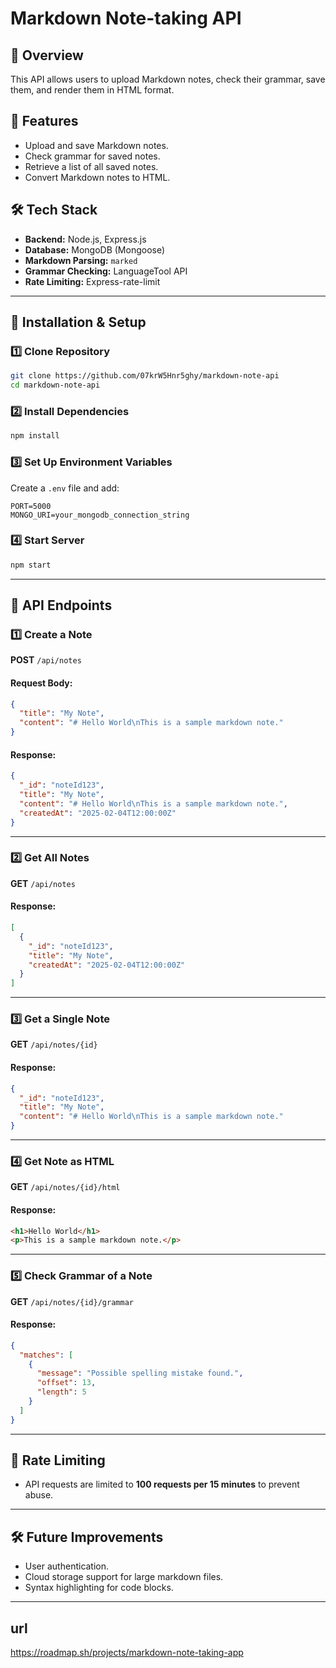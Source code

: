 # Markdown Note-taking API

## 📌 Overview

This API allows users to upload Markdown notes, check their grammar, save them, and render them in HTML format.

## 🚀 Features

- Upload and save Markdown notes.
- Check grammar for saved notes.
- Retrieve a list of all saved notes.
- Convert Markdown notes to HTML.

## 🛠️ Tech Stack

- **Backend:** Node.js, Express.js
- **Database:** MongoDB (Mongoose)
- **Markdown Parsing:** `marked`
- **Grammar Checking:** LanguageTool API
- **Rate Limiting:** Express-rate-limit

---

## 🔧 Installation & Setup

### **1️⃣ Clone Repository**

```sh
git clone https://github.com/07krW5Hnr5ghy/markdown-note-api
cd markdown-note-api
```

### **2️⃣ Install Dependencies**

```sh
npm install
```

### **3️⃣ Set Up Environment Variables**

Create a `.env` file and add:

```
PORT=5000
MONGO_URI=your_mongodb_connection_string
```

### **4️⃣ Start Server**

```sh
npm start
```

---

## 📌 API Endpoints

### **1️⃣ Create a Note**

**POST** `/api/notes`

#### Request Body:

```json
{
  "title": "My Note",
  "content": "# Hello World\nThis is a sample markdown note."
}
```

#### Response:

```json
{
  "_id": "noteId123",
  "title": "My Note",
  "content": "# Hello World\nThis is a sample markdown note.",
  "createdAt": "2025-02-04T12:00:00Z"
}
```

---

### **2️⃣ Get All Notes**

**GET** `/api/notes`

#### Response:

```json
[
  {
    "_id": "noteId123",
    "title": "My Note",
    "createdAt": "2025-02-04T12:00:00Z"
  }
]
```

---

### **3️⃣ Get a Single Note**

**GET** `/api/notes/{id}`

#### Response:

```json
{
  "_id": "noteId123",
  "title": "My Note",
  "content": "# Hello World\nThis is a sample markdown note."
}
```

---

### **4️⃣ Get Note as HTML**

**GET** `/api/notes/{id}/html`

#### Response:

```html
<h1>Hello World</h1>
<p>This is a sample markdown note.</p>
```

---

### **5️⃣ Check Grammar of a Note**

**GET** `/api/notes/{id}/grammar`

#### Response:

```json
{
  "matches": [
    {
      "message": "Possible spelling mistake found.",
      "offset": 13,
      "length": 5
    }
  ]
}
```

---

## 📌 Rate Limiting

- API requests are limited to **100 requests per 15 minutes** to prevent abuse.

---

## 🛠️ Future Improvements

- User authentication.
- Cloud storage support for large markdown files.
- Syntax highlighting for code blocks.

---

## url

https://roadmap.sh/projects/markdown-note-taking-app
